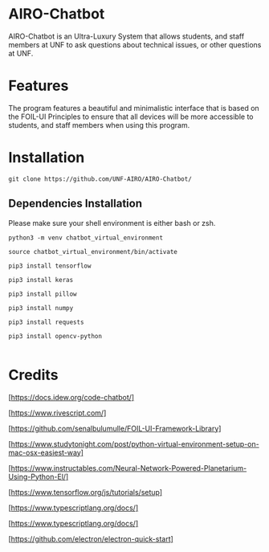 # AIRO-Chatbot
AIRO-Chatbot is an Ultra-Luxury System that allows students, and staff members at UNF to 
ask questions about technical issues, or other questions at UNF. 


# Features
The program features a beautiful and minimalistic interface that is based on the FOIL-UI Principles 
to ensure that all devices will be more accessible to students, and staff members when using 
this program.




# Installation
```
git clone https://github.com/UNF-AIRO/AIRO-Chatbot/
```


## Dependencies  Installation


Please make sure your shell environment is either bash or zsh.


```
python3 -m venv chatbot_virtual_environment

source chatbot_virtual_environment/bin/activate

pip3 install tensorflow

pip3 install keras

pip3 install pillow

pip3 install numpy

pip3 install requests

pip3 install opencv-python


```


# Credits 

[https://docs.idew.org/code-chatbot/]

[https://www.rivescript.com/]

[https://github.com/senalbulumulle/FOIL-UI-Framework-Library]

[https://www.studytonight.com/post/python-virtual-environment-setup-on-mac-osx-easiest-way]

[https://www.instructables.com/Neural-Network-Powered-Planetarium-Using-Python-El/]

[https://www.tensorflow.org/js/tutorials/setup] 


[https://www.typescriptlang.org/docs/]

[https://www.typescriptlang.org/docs/]

[https://github.com/electron/electron-quick-start]
